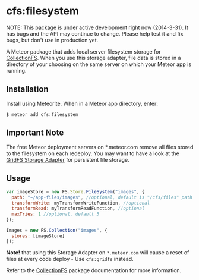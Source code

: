 cfs:filesystem
=========================

NOTE: This package is under active development right now (2014-3-31). It has
bugs and the API may continue to change. Please help test it and fix bugs,
but don't use in production yet.

A Meteor package that adds local server filesystem storage for
[CollectionFS](https://github.com/CollectionFS/Meteor-CollectionFS). When you
use this storage adapter, file data is stored in a directory of your choosing
on the same server on which your Meteor app is running.

## Installation

Install using Meteorite. When in a Meteor app directory, enter:

```
$ meteor add cfs:filesystem
```

## Important Note

The free Meteor deployment servers on *.meteor.com remove all files stored to the filesystem on each redeploy.
You may want to have a look at the [GridFS Storage Adapter](https://github.com/CollectionFS/Meteor-CollectionFS/tree/devel/packages/gridfs) for persistent file storage.


## Usage

```js
var imageStore = new FS.Store.FileSystem("images", {
  path: "~/app-files/images", //optional, default is "/cfs/files" path within app container
  transformWrite: myTransformWriteFunction, //optional
  transformRead: myTransformReadFunction, //optional
  maxTries: 1 //optional, default 5
});

Images = new FS.Collection("images", {
  stores: [imageStore]
});
```

__Note!__ that using this Storage Adapter on `*.meteor.com` will cause a reset of files at every code deploy - Use `cfs:gridfs` instead.

Refer to the [CollectionFS](https://github.com/CollectionFS/Meteor-CollectionFS)
package documentation for more information.
